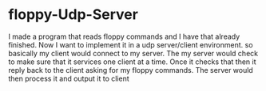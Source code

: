 floppy-Udp-Server
=================

I made a program that reads floppy commands and I have that already finished. Now I want to implement it in a udp server/client environment. so basically my client would connect to my server. The my server would check to make sure that it services one client at a time. Once it checks that then it reply back to the client asking for my floppy commands. The server would then process it and output it to client

